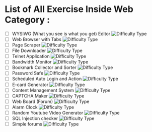# List of All Exercise Inside Web Category :
- [ ] WYSIWG (What you see is what you get) Editor ![Difficulty Type](https://img.shields.io/badge/Difficulty-Intermediate-orange.svg)
- [ ] Web Browser with Tabs ![Difficulty Type](https://img.shields.io/badge/Difficulty-Intermediate-orange.svg)
- [ ] Page Scraper ![Difficulty Type](https://img.shields.io/badge/Difficulty-Intermediate-orange.svg)
- [ ] File Downloader ![Difficulty Type](https://img.shields.io/badge/Difficulty-Intermediate-orange.svg)
- [ ] Telnet Application ![Difficulty Type](https://img.shields.io/badge/Difficulty-Intermediate-orange.svg)
- [ ] Bandwidth Monitor ![Difficulty Type](https://img.shields.io/badge/Difficulty-expert-red.svg)
- [ ] Bookmark Collector and Sorter ![Difficulty Type](https://img.shields.io/badge/Difficulty-expert-red.svg)
- [ ] Password Safe ![Difficulty Type](https://img.shields.io/badge/Difficulty-Intermediate-orange.svg)
- [ ] Scheduled Auto Login and Action ![Difficulty Type](https://img.shields.io/badge/Difficulty-Intermediate-orange.svg)
- [ ] E-card Generator ![Difficulty Type](https://img.shields.io/badge/Difficulty-Intermediate-orange.svg)
- [ ] Content Management System ![Difficulty Type](https://img.shields.io/badge/Difficulty-expert-red.svg)
- [ ] CAPTCHA Maker ![Difficulty Type](https://img.shields.io/badge/Difficulty-expert-red.svg)
- [ ] Web Board (Forum) ![Difficulty Type](https://img.shields.io/badge/Difficulty-expert-red.svg)
- [ ] Alarm Clock ![Difficulty Type](https://img.shields.io/badge/Difficulty-expert-red.svg)
- [ ] Random Youtube Video Generator ![Difficulty Type](https://img.shields.io/badge/Difficulty-expert-red.svg)
- [ ] SQL Injection checker ![Difficulty Type](https://img.shields.io/badge/Difficulty-expert-red.svg)
- [ ] Simple forums ![Difficulty Type](https://img.shields.io/badge/Difficulty-Intermediate-orange.svg)